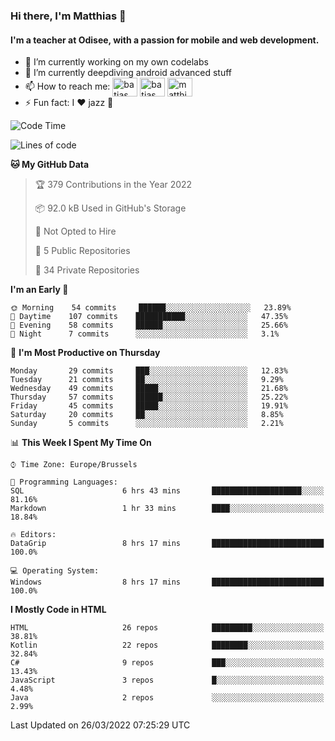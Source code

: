 ### Hi there, I'm Matthias 👋

#### I'm a teacher at Odisee, with a passion for mobile and web development.

- 🔭 I’m currently working on my own codelabs
- 🌱 I’m currently deepdiving android advanced stuff
- 📫 How to reach me: <a href="https://dev.to/batjas" target="_blank"><img align="center" src="https://raw.githubusercontent.com/rahuldkjain/github-profile-readme-generator/master/src/images/icons/Social/devto.svg" alt="batjas" height="30" width="40" /></a>
<a href="https://twitter.com/batjas" target="_blank"><img align="center" src="https://raw.githubusercontent.com/rahuldkjain/github-profile-readme-generator/master/src/images/icons/Social/twitter.svg" alt="batjas" height="30" width="40" /></a>
<a href="https://linkedin.com/in/matthiasdruwé" target="_blank"><img align="center" src="https://raw.githubusercontent.com/rahuldkjain/github-profile-readme-generator/master/src/images/icons/Social/linked-in-alt.svg" alt="matthiasdruwé" height="30" width="40" /></a>
- ⚡ Fun fact: I ❤ jazz 🎷


<!--START_SECTION:waka-->
![Code Time](http://img.shields.io/badge/Code%20Time-233%20hrs%2010%20mins-blue)

![Lines of code](https://img.shields.io/badge/From%20Hello%20World%20I%27ve%20Written-209%20Thousand%20lines%20of%20code-blue)

**🐱 My GitHub Data** 

> 🏆 379 Contributions in the Year 2022
 > 
> 📦 92.0 kB Used in GitHub's Storage 
 > 
> 🚫 Not Opted to Hire
 > 
> 📜 5 Public Repositories 
 > 
> 🔑 34 Private Repositories  
 > 
**I'm an Early 🐤** 

```text
🌞 Morning    54 commits     ██████░░░░░░░░░░░░░░░░░░░   23.89% 
🌆 Daytime    107 commits    ███████████░░░░░░░░░░░░░░   47.35% 
🌃 Evening    58 commits     ██████░░░░░░░░░░░░░░░░░░░   25.66% 
🌙 Night      7 commits      ░░░░░░░░░░░░░░░░░░░░░░░░░   3.1%

```
📅 **I'm Most Productive on Thursday** 

```text
Monday       29 commits     ███░░░░░░░░░░░░░░░░░░░░░░   12.83% 
Tuesday      21 commits     ██░░░░░░░░░░░░░░░░░░░░░░░   9.29% 
Wednesday    49 commits     █████░░░░░░░░░░░░░░░░░░░░   21.68% 
Thursday     57 commits     ██████░░░░░░░░░░░░░░░░░░░   25.22% 
Friday       45 commits     █████░░░░░░░░░░░░░░░░░░░░   19.91% 
Saturday     20 commits     ██░░░░░░░░░░░░░░░░░░░░░░░   8.85% 
Sunday       5 commits      ░░░░░░░░░░░░░░░░░░░░░░░░░   2.21%

```


📊 **This Week I Spent My Time On** 

```text
⌚︎ Time Zone: Europe/Brussels

💬 Programming Languages: 
SQL                      6 hrs 43 mins       ████████████████████░░░░░   81.16% 
Markdown                 1 hr 33 mins        ████░░░░░░░░░░░░░░░░░░░░░   18.84%

🔥 Editors: 
DataGrip                 8 hrs 17 mins       █████████████████████████   100.0%

💻 Operating System: 
Windows                  8 hrs 17 mins       █████████████████████████   100.0%

```

**I Mostly Code in HTML** 

```text
HTML                     26 repos            █████████░░░░░░░░░░░░░░░░   38.81% 
Kotlin                   22 repos            ████████░░░░░░░░░░░░░░░░░   32.84% 
C#                       9 repos             ███░░░░░░░░░░░░░░░░░░░░░░   13.43% 
JavaScript               3 repos             █░░░░░░░░░░░░░░░░░░░░░░░░   4.48% 
Java                     2 repos             ░░░░░░░░░░░░░░░░░░░░░░░░░   2.99%

```



 Last Updated on 26/03/2022 07:25:29 UTC
<!--END_SECTION:waka-->
